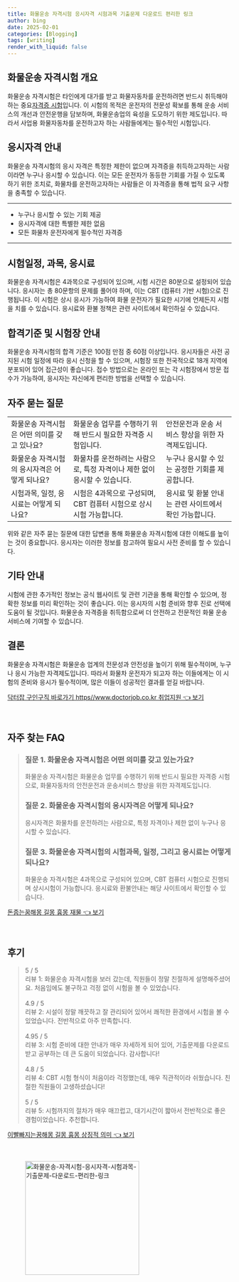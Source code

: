 ```yaml
---
title: 화물운송 자격시험 응시자격 시험과목 기출문제 다운로드 편리한 링크
author: bing
date: 2025-02-01
categories: [Blogging]
tags: [writing]
render_with_liquid: false
---
```



<h2 id='화물운송_자격시험_개요'>화물운송 자격시험 개요</h2>

<p>화물운송 자격시험은 타인에게 대가를 받고 화물자동차를 운전하려면 반드시 취득해야하는 중요<u>자격증 시험</u>입니다. 이 시험의 목적은 운전자의 전문성 확보를 통해 운송 서비스의 개선과 안전운행을 담보하며, 화물운송업의 육성을 도모하기 위한 제도입니다. 따라서 사업용 화물자동차를 운전하고자 하는 사람들에게는 필수적인 시험입니다.</p>

<h2 id='응시자격_안내'>응시자격 안내</h2>

<p>화물운송 자격시험의 응시 자격은 특정한 제한이 없으며 자격증을 취득하고자하는 사람이라면 누구나 응시할 수 있습니다. 이는 모든 운전자가 동등한 기회를 가질 수 있도록 하기 위한 조치로, 화물차를 운전하고자하는 사람들은 이 자격증을 통해 법적 요구 사항을 충족할 수 있습니다.</p>

<hr />

<ul>
    <li>누구나 응시할 수 있는 기회 제공</li>
    <li>응시자격에 대한 특별한 제한 없음</li>
    <li>모든 화물차 운전자에게 필수적인 자격증</li>
</ul>

<hr />

<h2 id='시험일정_과목_응시료'>시험일정, 과목, 응시료</h2>

<p>화물운송 자격시험은 4과목으로 구성되어 있으며, 시험 시간은 80분으로 설정되어 있습니다. 응시자는 총 80문항의 문제를 풀어야 하며, 이는 CBT (컴퓨터 기반 시험)으로 진행됩니다. 이 시험은 상시 응시가 가능하여 화물 운전자가 필요한 시기에 언제든지 시험을 치를 수 있습니다. 응시료와 환불 정책은 관련 사이트에서 확인하실 수 있습니다.</p>

<h2 id='합격기준_및_시험장_안내'>합격기준 및 시험장 안내</h2>

<p>화물운송 자격시험의 합격 기준은 100점 만점 중 60점 이상입니다. 응시자들은 사전 공지된 시험 일정에 따라 응시 신청을 할 수 있으며, 시험장 또한 전국적으로 18개 지역에 분포되어 있어 접근성이 좋습니다. 접수 방법으로는 온라인 또는 각 시험장에서 방문 접수가 가능하여, 응시자는 자신에게 편리한 방법을 선택할 수 있습니다.</p>

<h2 id='자주_묻는_질문'>자주 묻는 질문</h2>

<table>
    <tr>
        <td>화물운송 자격시험은 어떤 의미를 갖고 있나요?</td>
        <td>화물운송 업무를 수행하기 위해 반드시 필요한 자격증 시험입니다.</td>
        <td>안전운전과 운송 서비스 향상을 위한 자격제도입니다.</td>
    </tr>
    <tr>
        <td>화물운송 자격시험의 응시자격은 어떻게 되나요?</td>
        <td>화물차를 운전하려는 사람으로, 특정 자격이나 제한 없이 응시할 수 있습니다.</td>
        <td>누구나 응시할 수 있는 공정한 기회를 제공합니다.</td>
    </tr>
    <tr>
        <td>시험과목, 일정, 응시료는 어떻게 되나요?</td>
        <td>시험은 4과목으로 구성되며, CBT 컴퓨터 시험으로 상시 시험 가능합니다.</td>
        <td>응시료 및 환불 안내는 관련 사이트에서 확인 가능합니다.</td>
    </tr>
</table>

<p>위와 같은 자주 묻는 질문에 대한 답변을 통해 화물운송 자격시험에 대한 이해도를 높이는 것이 중요합니다. 응시자는 이러한 정보를 참고하여 필요시 사전 준비를 할 수 있습니다.</p>

<h2 id='기타_안내'>기타 안내</h2>

<p>시험에 관한 추가적인 정보는 공식 웹사이트 및 관련 기관을 통해 확인할 수 있으며, 정확한 정보를 미리 확인하는 것이 좋습니다. 이는 응시자의 시험 준비와 향후 진로 선택에 도움이 될 것입니다. 화물운송 자격증을 취득함으로써 더 안전하고 전문적인 화물 운송 서비스에 기여할 수 있습니다.</p>

<h2 id='결론'>결론</h2>

<p>화물운송 자격시험은 화물운송 업계의 전문성과 안전성을 높이기 위해 필수적이며, 누구나 응시 가능한 자격제도입니다. 따라서 화물차 운전자가 되고자 하는 이들에게는 이 시험의 준비와 응시가 필수적이며, 많은 이들이 성공적인 결과를 얻길 바랍니다.</p>


<p><a class="click-button" title="닥터잡 구인구직 바로가기 https//www.doctorjob.co.kr 취업지원" href="https://aptwhite.github.io/posts/%EB%8B%A5%ED%84%B0%EC%9E%A1-%EA%B5%AC%EC%9D%B8%EA%B5%AC%EC%A7%81-%EB%B0%94%EB%A1%9C%EA%B0%80%EA%B8%B0-httpswww.doctorjob.co.kr-%EC%B7%A8%EC%97%85%EC%A7%80%EC%9B%90/" rel="dofollow">닥터잡 구인구직 바로가기 https//www.doctorjob.co.kr 취업지원 👈 보기</a></p><br>
<h2 id='자주_찾는_FAQ'>자주 찾는 FAQ</h2>
<div itemscope="" itemtype="https://schema.org/FAQPage"> 
<blockquote> 
<div itemscope="" itemprop="mainEntity" itemtype="https://schema.org/Question"> 
<h3 itemprop="name">질문 1. 화물운송 자격시험은 어떤 의미를 갖고 있는가요?</h3> 
<div itemscope="" itemprop="acceptedAnswer" itemtype="https://schema.org/Answer"> 
<span itemprop="text"> 
<p>화물운송 자격시험은 화물운송 업무를 수행하기 위해 반드시 필요한 자격증 시험으로, 화물자동차의 안전운전과 운송서비스 향상을 위한 자격제도입니다.</p> 
</span> 
</div> 
</div> 
<div itemscope="" itemprop="mainEntity" itemtype="https://schema.org/Question"> 
<h3 itemprop="name">질문 2. 화물운송 자격시험의 응시자격은 어떻게 되나요?</h3> 
<div itemscope="" itemprop="acceptedAnswer" itemtype="https://schema.org/Answer"> 
<span itemprop="text"> 
<p>응시자격은 화물차를 운전하려는 사람으로, 특정 자격이나 제한 없이 누구나 응시할 수 있습니다.</p> 
</span> 
</div> 
</div> 
<div itemscope="" itemprop="mainEntity" itemtype="https://schema.org/Question"> 
<h3 itemprop="name">질문 3. 화물운송 자격시험의 시험과목, 일정, 그리고 응시료는 어떻게 되나요?</h3> 
<div itemscope="" itemprop="acceptedAnswer" itemtype="https://schema.org/Answer"> 
<span itemprop="text"> 
<p>화물운송 자격시험은 4과목으로 구성되어 있으며, CBT 컴퓨터 시험으로 진행되며 상시시험이 가능합니다. 응시료와 환불안내는 해당 사이트에서 확인할 수 있습니다.</p> 
</span> 
</div> 
</div> 
</blockquote> 
</div>
<p><a class="click-button" title="돈줍는꿈해몽 길몽 흉몽 재물" href="https://aptwhite.github.io/posts/%EB%8F%88%EC%A4%8D%EB%8A%94%EA%BF%88%ED%95%B4%EB%AA%BD-%EA%B8%B8%EB%AA%BD-%ED%9D%89%EB%AA%BD-%EC%9E%AC%EB%AC%BC/" rel="dofollow">돈줍는꿈해몽 길몽 흉몽 재물 👈 보기</a></p><br>
<h2 id='후기'>후기</h2>
<div itemscope itemtype="https://schema.org/Product">
  <blockquote>
  <div itemprop="review" itemscope itemtype="https://schema.org/Review">
      <div itemprop="reviewRating" itemscope itemtype="https://schema.org/Rating"> <span itemprop="ratingValue">5</span> / <span itemprop="bestRating">5</span> </div>
      <span itemprop="reviewBody">리뷰 1: 화물운송 자격시험을 보러 갔는데, 직원들이 정말 친절하게 설명해주셨어요. 처음임에도 불구하고 걱정 없이 시험을 볼 수 있었습니다.</span>
  </div>
  <br>
  <div itemprop="review" itemscope itemtype="https://schema.org/Review">
      <div itemprop="reviewRating" itemscope itemtype="https://schema.org/Rating"> <span itemprop="ratingValue">4.9</span> / <span itemprop="bestRating">5</span> </div>
      <span itemprop="reviewBody">리뷰 2: 시설이 정말 깨끗하고 잘 관리되어 있어서 쾌적한 환경에서 시험을 볼 수 있었습니다. 전반적으로 아주 만족합니다.</span>
  </div>
  <br>
  <div itemprop="review" itemscope itemtype="https://schema.org/Review">
      <div itemprop="reviewRating" itemscope itemtype="https://schema.org/Rating"> <span itemprop="ratingValue">4.95</span> / <span itemprop="bestRating">5</span> </div>
      <span itemprop="reviewBody">리뷰 3: 시험 준비에 대한 안내가 매우 자세하게 되어 있어, 기출문제를 다운로드 받고 공부하는 데 큰 도움이 되었습니다. 감사합니다!</span>
  </div>
  <br>
  <div itemprop="review" itemscope itemtype="https://schema.org/Review">
      <div itemprop="reviewRating" itemscope itemtype="https://schema.org/Rating"> <span itemprop="ratingValue">4.8</span> / <span itemprop="bestRating">5</span> </div>
      <span itemprop="reviewBody">리뷰 4: CBT 시험 형식이 처음이라 걱정했는데, 매우 직관적이라 쉬웠습니다. 친절한 직원들이 고생하셨습니다!</span>
  </div>
  <br>
  <div itemprop="review" itemscope itemtype="https://schema.org/Review">
      <div itemprop="reviewRating" itemscope itemtype="https://schema.org/Rating"> <span itemprop="ratingValue">5</span> / <span itemprop="bestRating">5</span> </div>
      <span itemprop="reviewBody">리뷰 5: 시험까지의 절차가 매우 매끄럽고, 대기시간이 짧아서 전반적으로 좋은 경험이었습니다. 추천합니다.</span>
  </div>
  </blockquote>
</div>
<p><a class="click-button" title="이빨빠지는꿈해몽 길몽 흉몽 상징적 의미" href="https://aptwhite.github.io/posts/%EC%9D%B4%EB%B9%A8%EB%B9%A0%EC%A7%80%EB%8A%94%EA%BF%88%ED%95%B4%EB%AA%BD-%EA%B8%B8%EB%AA%BD-%ED%9D%89%EB%AA%BD-%EC%83%81%EC%A7%95%EC%A0%81-%EC%9D%98%EB%AF%B8/" rel="dofollow">이빨빠지는꿈해몽 길몽 흉몽 상징적 의미 👈 보기</a></p><br>
<figure class="image"><img src="https://aptwhite.github.io/assets/img/thumbnail/화물운송-자격시험-응시자격-시험과목-기출문제-다운로드-편리한-링크.webp" alt="화물운송-자격시험-응시자격-시험과목-기출문제-다운로드-편리한-링크" width="256" height="256"></figure>